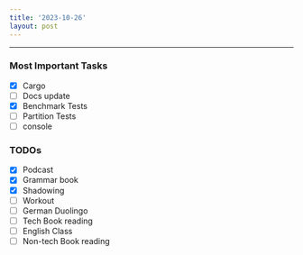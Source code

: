 ```yaml
---
title: '2023-10-26'
layout: post
---
```


---

### Most Important Tasks

- [x] Cargo
- [ ] Docs update
- [x] Benchmark Tests
- [ ] Partition Tests
- [ ] console

### TODOs

- [x] Podcast
- [x] Grammar book
- [x] Shadowing
- [ ] Workout
- [ ] German Duolingo
- [ ] Tech Book reading
- [ ] English Class
- [ ] Non-tech Book reading
